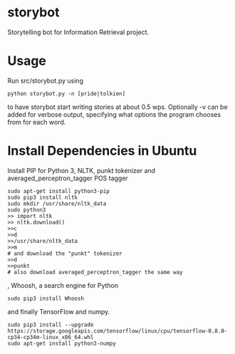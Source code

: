 # storybot

Storytelling bot for Information Retrieval project.

# Usage

Run src/storybot.py using
```
python storybot.py -n [pride|tolkien]
```
to have storybot start writing stories at about 0.5 wps. 
Optionally -v can be added for verbose output, specifying what options the program chooses from for each word.

# Install Dependencies in Ubuntu


Install PIP for Python 3, NLTK, punkt tokenizer and averaged_perceptron_tagger POS tagger

```
sudo apt-get install python3-pip
sudo pip3 install nltk
sudo mkdir /usr/share/nltk_data
sudo python3
>> import nltk
>> nltk.download()
>>c
>>d
>>/usr/share/nltk_data
>>m
# and download the "punkt" tokenizer
>>d
>>punkt
# also download averaged_perceptron_tagger the same way
```
, Whoosh, a search engine for Python
```
sudo pip3 install Whoosh
```
and finally TensorFlow and numpy.
```
sudo pip3 install --upgrade https://storage.googleapis.com/tensorflow/linux/cpu/tensorflow-0.8.0-cp34-cp34m-linux_x86_64.whl
sudo apt-get install python3-numpy
```
